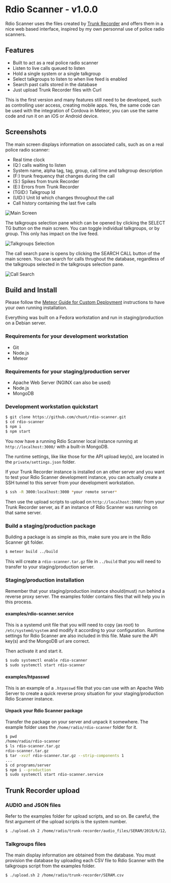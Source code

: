 # Rdio Scanner - v1.0.0

Rdio Scanner uses the files created by [Trunk Recorder](https://github.com/robotastic/trunk-recorder) and offers them in a nice web based interface, inspired by my own personnal use of police radio scanners.

## Features

* Built to act as a real police radio scanner
* Listen to live calls queued to listen
* Hold a single system or a single talkgroup
* Select talkgroups to listen to when live feed is enabled
* Search past calls stored in the database
* Just upload Trunk Recorder files with Curl

This is the first version and many features still need to be developed, such as controlling user access, creating mobile apps. Yes, the same code can be used with the integration of Cordova in Meteor, you can use the same code and run it on an iOS or Android device.

## Screenshots

The main screen displays information on associated calls, such as on a real police radio scanner:

* Real time clock
* (Q:) calls waiting to listen
* System name, alpha tag, tag, group, call time and talkgroup description
* (F:) trunk frequency that changes during the call
* (S:) Spikes from trunk Recorder
* (E:) Errors from Trunk Recorder
* (TGID:) Talkgroup Id
* (UID:) Unit Id which changes throughout the call
* Call history containing the last five calls

![Main Screen](./docs/images/rdio_scanner_main.png?raw=true "Main Screen")

The talkgroups selection pane which can be opened by clicking the SELECT TG button on the main screen. You can toggle individual talkgroups, or by group. This only has impact on the live feed.

![Talkgroups Selection](./docs/images/rdio_scanner_select.png?raw=true "Talkgroups Selection")

The call search pane is opens by clicking the SEARCH CALL button of the main screen. You can search for calls thrughout the database, regardless of the talkgroups selected in the talkgroups selection pane.

![Call Search](./docs/images/rdio_scanner_search.png?raw=true "Call Search")

## Build and Install

Please follow the [Meteor Guide for Custom Deployment](https://guide.meteor.com/deployment.html#custom-deployment) instructions to have your own running installation.

Everything was built on a Fedora workstation and run in staging/production on a Debian server.

### Requirements for your development workstation

* Git
* Node.js
* Meteor

### Requirements for your staging/production server

* Apache Web Server (NGINX can also be used)
* Node.js
* MongoDB

### Development workstation quickstart

```bash
$ git clone https://github.com/chuot/rdio-scanner.git
$ cd rdio-scanner
$ npm i
$ npm start
```

You now have a running Rdio Scanner local instance running at `http://localhost:3000/` with a built-in MongoDB.

The runtime settings, like like those for the API upload key(s), are located in the `private/settings.json` folder.

If your Trunk Recorder instance is installed on an other server and you want to test your Rdio Scanner development instance, you can actually create a SSH tunnel to this server from your development workstation.

```bash
$ ssh -R 3000:localhost:3000 *your remote server*
```

Then use the upload scripts to upload on `http://localhost:3000/` from your Trunk Recorder server, as if an instance of Rdio Scanner was running on that same server.

### Build a staging/production package

Building a package is as simple as this, make sure you are in the Rdio Scanner git folder.

```bash
$ meteor build ../build
```

This will create a `rdio-scanner.tar.gz` file in `../build` that you will need to transfer to your staging/production server.

### Staging/production installation

Remember that your staging/production instance should(must) run behind a reverse proxy server. The examples folder contains files that will help you in this process.

#### examples/rdio-scanner.service

This is a systemd unit file that you willl need to copy (as root) to `/etc/systemd/system` and modify it according to your configuration. Runtime settings for Rdio Scanner are also included in this file. Make sure the API key(s) and the MongoDB url are correct.

Then activate it and start it.

```bash
$ sudo systemctl enable rdio-scanner
$ sudo systemctl start rdio-scanner
```

#### examples/htpasswd

This is an example of a `.htpasswd` file that you can use with an Apache Web Server to create a quick reverse proxy situation for your staging/production Rdio Scanner instance.

#### Unpack your Rdio Scanner package

Transfer the package on your server and unpack it somewhere. The example folder uses the `/home/radio/rdio-scanner` folder for it.

```bash
$ pwd
/home/radio/rdio-scanner
$ ls rdio-scanner.tar.gz
rdio-scanner.tar.gz
$ tar -xvzf rdio-scanner.tar.gz --strip-components 1
...
$ cd programs/server
$ npm i --production
$ sudo systemctl start rdio-scanner.service
```

## Trunk Recorder upload

### AUDIO and JSON files

Refer to the examples folder for upload scripts, and so on. Be careful, the first argument of the upload scripts is the system number.

```bash
$ ./upload.sh 2 /home/radio/trunk-recorder/audio_files/SERAM/2019/6/12/60067-1560345651_7.73431e+08.wav
```

### Talkgroups files

The main display information are obtained from the database. You must provision the database by uploading each CSV file to Rdio Scanner with the talkgroups script from the examples folder.

```bash
$ ./upload.sh 2 /home/radio/trunk-recorder/SERAM.csv
```